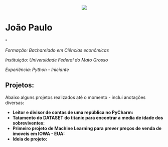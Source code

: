 

<p align="center">
  <img src="https://raw.githubusercontent.com/carlosfab/template_portfolio/master/banner.png" >
</p>

# João Paulo
<sub>*

**Formação:* Bacharelado em Ciências econômicas
<sub>*
  
  **Instituição:* Universidade Federal do Mato Grosso
  <sub>*

**Experiência:* Python - Iniciante
<sub>*
  






## Projetos:
Abaixo alguns projetos realizados até o momento - inclui anotações diversas:

* **Leitor e divisor de contas de uma república no PyCharm:** 
* **Tatamento do DATASET do titanic para encontrar a media de idade dos sobreviventes:** 
* **Primeiro projeto de Machine Learning para prever preços de venda de imoveis em IOWA - EUA:** 
* **Ideia de projeto:** 
